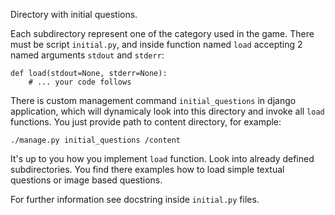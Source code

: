 Directory with initial questions.

Each subdirectory represent one of the category used in the game. There must
be script `initial.py`, and inside function named `load` accepting 2 named
arguments `stdout` and `stderr`:

    def load(stdout=None, stderr=None):
        # ... your code follows

There is custom management command `initial_questions` in django application,
which will dynamicaly look into this directory and invoke all `load` functions.
You just provide path to content directory, for example:

    ./manage.py initial_questions /content

It's up to you how you implement `load` function. Look into already defined
subdirectories. You find there examples how to load simple textual questions or
image based questions.

For further information see docstring inside `initial.py` files.
